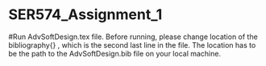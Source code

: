 # SER574_Assignment_1
#Run AdvSoftDesign.tex file. Before running, please change location of the bibliography{} , which is the second last line in the file. The location has to be the path to the AdvSoftDesign.bib file on your local machine. 
